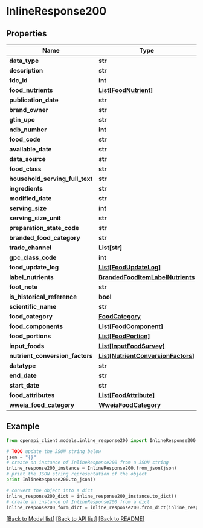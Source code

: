 # InlineResponse200


## Properties
Name | Type | Description | Notes
------------ | ------------- | ------------- | -------------
**data_type** | **str** |  | 
**description** | **str** |  | 
**fdc_id** | **int** |  | 
**food_nutrients** | [**List[FoodNutrient]**](FoodNutrient.md) |  | [optional] 
**publication_date** | **str** |  | [optional] 
**brand_owner** | **str** |  | [optional] 
**gtin_upc** | **str** |  | [optional] 
**ndb_number** | **int** |  | [optional] 
**food_code** | **str** |  | [optional] 
**available_date** | **str** |  | [optional] 
**data_source** | **str** |  | [optional] 
**food_class** | **str** |  | [optional] 
**household_serving_full_text** | **str** |  | [optional] 
**ingredients** | **str** |  | [optional] 
**modified_date** | **str** |  | [optional] 
**serving_size** | **int** |  | [optional] 
**serving_size_unit** | **str** |  | [optional] 
**preparation_state_code** | **str** |  | [optional] 
**branded_food_category** | **str** |  | [optional] 
**trade_channel** | **List[str]** |  | [optional] 
**gpc_class_code** | **int** |  | [optional] 
**food_update_log** | [**List[FoodUpdateLog]**](FoodUpdateLog.md) |  | [optional] 
**label_nutrients** | [**BrandedFoodItemLabelNutrients**](BrandedFoodItemLabelNutrients.md) |  | [optional] 
**foot_note** | **str** |  | [optional] 
**is_historical_reference** | **bool** |  | [optional] 
**scientific_name** | **str** |  | [optional] 
**food_category** | [**FoodCategory**](FoodCategory.md) |  | [optional] 
**food_components** | [**List[FoodComponent]**](FoodComponent.md) |  | [optional] 
**food_portions** | [**List[FoodPortion]**](FoodPortion.md) |  | [optional] 
**input_foods** | [**List[InputFoodSurvey]**](InputFoodSurvey.md) |  | [optional] 
**nutrient_conversion_factors** | [**List[NutrientConversionFactors]**](NutrientConversionFactors.md) |  | [optional] 
**datatype** | **str** |  | [optional] 
**end_date** | **str** |  | [optional] 
**start_date** | **str** |  | [optional] 
**food_attributes** | [**List[FoodAttribute]**](FoodAttribute.md) |  | [optional] 
**wweia_food_category** | [**WweiaFoodCategory**](WweiaFoodCategory.md) |  | [optional] 

## Example

```python
from openapi_client.models.inline_response200 import InlineResponse200

# TODO update the JSON string below
json = "{}"
# create an instance of InlineResponse200 from a JSON string
inline_response200_instance = InlineResponse200.from_json(json)
# print the JSON string representation of the object
print InlineResponse200.to_json()

# convert the object into a dict
inline_response200_dict = inline_response200_instance.to_dict()
# create an instance of InlineResponse200 from a dict
inline_response200_form_dict = inline_response200.from_dict(inline_response200_dict)
```
[[Back to Model list]](../README.md#documentation-for-models) [[Back to API list]](../README.md#documentation-for-api-endpoints) [[Back to README]](../README.md)


